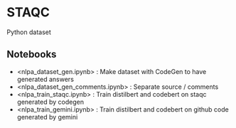 # STAQC

Python dataset

## Notebooks

- <nlpa_dataset_gen.ipynb> : Make dataset with CodeGen to have generated answers
- <nlpa_dataset_gen_comments.ipynb> : Separate source / comments
- <nlpa_train_staqc.ipynb> : Train distilbert and codebert on staqc generated by codegen
- <nlpa_train_gemini.ipynb> : Train distilbert and codebert on github code generated by gemini
